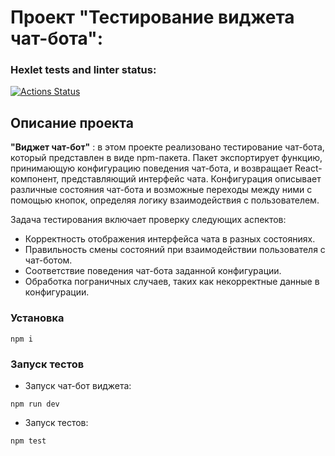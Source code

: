 # Проект "Тестирование виджета чат-бота":
### Hexlet tests and linter status:
[![Actions Status](https://github.com/diannaSharmazanyan-qa/qa-auto-engineer-javascript-project-87/actions/workflows/hexlet-check.yml/badge.svg)](https://github.com/diannaSharmazanyan-qa/qa-auto-engineer-javascript-project-87/actions)

## Описание проекта
__"Виджет чат-бот"__ : в этом проекте реализовано тестирование чат-бота, который представлен в виде npm-пакета. Пакет экспортирует функцию, принимающую конфигурацию поведения чат-бота, и возвращает React-компонент, представляющий интерфейс чата. Конфигурация описывает различные состояния чат-бота и возможные переходы между ними с помощью кнопок, определяя логику взаимодействия с пользователем.

Задача тестирования включает проверку следующих аспектов:
- Корректность отображения интерфейса чата в разных состояниях.
- Правильность смены состояний при взаимодействии пользователя с чат-ботом.
- Соответствие поведения чат-бота заданной конфигурации.
- Обработка пограничных случаев, таких как некорректные данные в конфигурации.

### Установка

```
npm i
```

### Запуск тестов
- Запуск чат-бот виджета:
```
npm run dev
```
- Запуск тестов:
```
npm test
```

